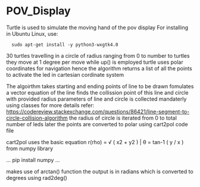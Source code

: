# POV_Display

Turtle is used to simulate the moving hand of the pov display
For installing in Ubuntu Linux, use:
  
```
  sudo apt-get install -y python3-wxgtk4.0
```

30 turtles travelling in a circle of radius ranging from 0 to number to turtles
they move at 1 degree per move while up() is employed
turtle uses polar coordinates for navigation
hence the algorithm returns a list of all the points to activate the led in cartesian cordinate system

The algoirthm takes starting and ending points of line to be drawn
fomulates a vector equation of the line
finds the collission point of this line and circle with provided radius
parameters of line and circle is collected mandaterly using classes
for more details refer: https://codereview.stackexchange.com/questions/86421/line-segment-to-circle-collision-algorithm
the radius of circle is iterated from 0 to total number of leds
later the points are converted to polar using cart2pol code file

cart2pol uses the basic equation r(rho) = √ ( x2 + y2 ) | θ = tan-1 ( y / x )
from numpy library 

...
pip install numpy
...

makes use of arctan() function
the output is in radians which is converted to degrees using rad2deg()



